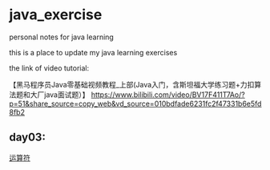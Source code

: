 # java_exercise
personal notes for java learning


this is a place to update my java learning exercises

the link of video tutorial:


【黑马程序员Java零基础视频教程_上部(Java入门，含斯坦福大学练习题+力扣算法题和大厂java面试题）】
https://www.bilibili.com/video/BV17F411T7Ao/?p=51&share_source=copy_web&vd_source=010bdfade6231fc2f47331b6e5fd8fb2

## day03: 
[运算符](https://github.com/wf2022willi/java_exercise/tree/main/basic_code/day03/day03/src)






